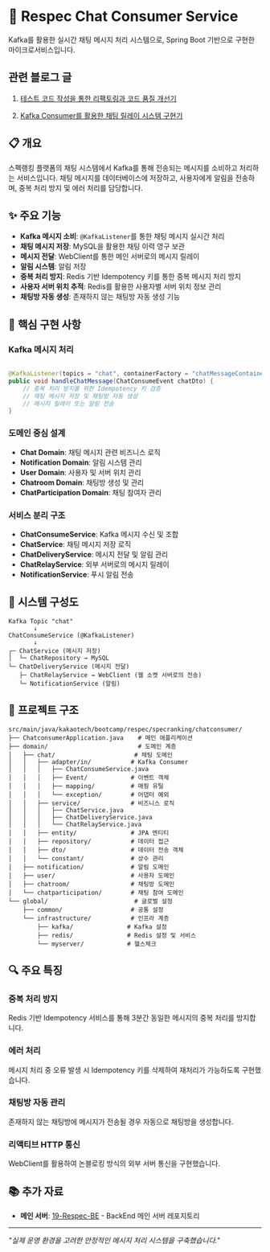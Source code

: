 # 💬 Respec Chat Consumer Service

Kafka를 활용한 실시간 채팅 메시지 처리 시스템으로, Spring Boot 기반으로 구현한 마이크로서비스입니다.

## 관련 블로그 글

1. [테스트 코드 작성을 통한 리팩토링과 코드 품질 개선기](https://aole.tistory.com/174)

2. [Kafka Consumer를 활용한 채팅 릴레이 시스템 구현기](https://aole.tistory.com/172)

## 📋 개요

스펙랭킹 플랫폼의 채팅 시스템에서 Kafka를 통해 전송되는 메시지를 소비하고 처리하는 서비스입니다. 채팅 메시지를 데이터베이스에 저장하고, 사용자에게 알림을 전송하며, 중복 처리 방지 및 에러 처리를 담당합니다.

## ✨ 주요 기능

- **Kafka 메시지 소비**: `@KafkaListener`를 통한 채팅 메시지 실시간 처리
- **채팅 메시지 저장**: MySQL을 활용한 채팅 이력 영구 보관
- **메시지 전달**: WebClient를 통한 메인 서버로의 메시지 릴레이
- **알림 시스템**: 알림 저장
- **중복 처리 방지**: Redis 기반 Idempotency 키를 통한 중복 메시지 처리 방지
- **사용자 서버 위치 추적**: Redis를 활용한 사용자별 서버 위치 정보 관리
- **채팅방 자동 생성**: 존재하지 않는 채팅방 자동 생성 기능

## 🎯 핵심 구현 사항

### Kafka 메시지 처리

```java

@KafkaListener(topics = "chat", containerFactory = "chatMessageContainerFactory")
public void handleChatMessage(ChatConsumeEvent chatDto) {
    // 중복 처리 방지를 위한 Idempotency 키 검증
    // 채팅 메시지 저장 및 채팅방 자동 생성
    // 메시지 릴레이 또는 알림 전송
}
```

### 도메인 중심 설계

- **Chat Domain**: 채팅 메시지 관련 비즈니스 로직
- **Notification Domain**: 알림 시스템 관리
- **User Domain**: 사용자 및 서버 위치 관리
- **Chatroom Domain**: 채팅방 생성 및 관리
- **ChatParticipation Domain**: 채팅 참여자 관리

### 서비스 분리 구조

- **ChatConsumeService**: Kafka 메시지 수신 및 조합
- **ChatService**: 채팅 메시지 저장 로직
- **ChatDeliveryService**: 메시지 전달 및 알림 관리
- **ChatRelayService**: 외부 서버로의 메시지 릴레이
- **NotificationService**: 푸시 알림 전송

## 🧩 시스템 구성도

```
Kafka Topic "chat" 
       ↓
ChatConsumeService (@KafkaListener)
       ↓
┌─ ChatService (메시지 저장)
│  └─ ChatRepository → MySQL
└─ ChatDeliveryService (메시지 전달)
   ├─ ChatRelayService → WebClient (웹 소켓 서버로의 전송)
   └─ NotificationService (알림)
```

## 📄 프로젝트 구조

```
src/main/java/kakaotech/bootcamp/respec/specranking/chatconsumer/
├── ChatconsumerApplication.java    # 메인 애플리케이션
├── domain/                         # 도메인 계층
│   ├── chat/                      # 채팅 도메인
│   │   ├── adapter/in/           # Kafka Consumer
│   │   │   ├── ChatConsumeService.java
│   │   │   ├── Event/            # 이벤트 객체
│   │   │   ├── mapping/          # 매핑 유틸
│   │   │   └── exception/        # 어댑터 예외
│   │   ├── service/              # 비즈니스 로직
│   │   │   ├── ChatService.java
│   │   │   ├── ChatDeliveryService.java
│   │   │   └── ChatRelayService.java
│   │   ├── entity/               # JPA 엔티티
│   │   ├── repository/           # 데이터 접근
│   │   ├── dto/                  # 데이터 전송 객체
│   │   └── constant/             # 상수 관리
│   ├── notification/             # 알림 도메인
│   ├── user/                     # 사용자 도메인
│   ├── chatroom/                 # 채팅방 도메인
│   └── chatparticipation/        # 채팅 참여 도메인
└── global/                        # 글로벌 설정
    ├── common/                   # 공통 설정
    └── infrastructure/           # 인프라 계층
        ├── kafka/               # Kafka 설정
        ├── redis/               # Redis 설정 및 서비스
        └── myserver/            # 헬스체크
```

## 🔍 주요 특징

### 중복 처리 방지

Redis 기반 Idempotency 서비스를 통해 3분간 동일한 메시지의 중복 처리를 방지합니다.

### 에러 처리

메시지 처리 중 오류 발생 시 Idempotency 키를 삭제하여 재처리가 가능하도록 구현했습니다.

### 채팅방 자동 관리

존재하지 않는 채팅방에 메시지가 전송될 경우 자동으로 채팅방을 생성합니다.

### 리액티브 HTTP 통신

WebClient를 활용하여 논블로킹 방식의 외부 서버 통신을 구현했습니다.

## 📚 추가 자료

- **메인 서버**: [19-Respec-BE](https://github.com/100-hours-a-week/19-Respec-BE/tree/main) - BackEnd 메인 서버 레포지토리

---

*"실제 운영 환경을 고려한 안정적인 메시지 처리 시스템을 구축했습니다."*

